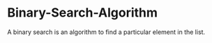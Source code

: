 # Binary-Search-Algorithm
A binary search is an algorithm to find a particular element in the list.
